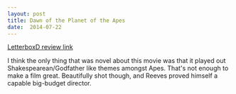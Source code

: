 ```yaml
---
layout: post
title: Dawn of the Planet of the Apes 
date:  2014-07-22 
---
```

 
[LetterboxD review link](http://letterboxd.com/samarthbhaskar/film/dawn-of-the-planet-of-the-apes/)

 I think the only thing that was novel about this movie was that it played out Shakespearean/Godfather like themes amongst Apes. That's not enough to make a film great. Beautifully shot though, and Reeves proved himself a capable big-budget director.
